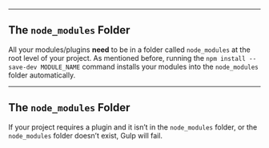 
---

## The `node_modules` Folder

All your modules/plugins **need** to be in a folder called `node_modules` at the root level of your project. As mentioned before, running the `npm install --save-dev MODULE_NAME` command installs your modules into the `node_modules` folder automatically.

---

## The `node_modules` Folder

If your project requires a plugin and it isn’t in the `node_modules` folder, or the `node_modules` folder doesn’t exist, Gulp will fail.

